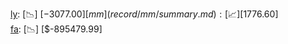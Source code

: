 [ly](record/ly/summary.md): [📉] [$-3077.00]  
[mm](record/mm/summary.md): [📈] [$1776.60]  
[fa](record/fa/summary.md): [📉] [$-895479.99]  

